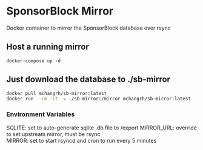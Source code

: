 # SponsorBlock Mirror

Docker container to mirror the SponsorBlock database over rsync

## Host a running mirror
`docker-compose up -d`

## Just download the database to ./sb-mirror
```sh
docker pull mchangrh/sb-mirror:latest
docker run --rm -it -v ./sb-mirror:/mirror mchangrh/sb-mirror:latest
```

### Environment Variables
SQLITE: set to auto-generate sqlite .db file to /export
MIRROR_URL: override to set upstream mirror, must be rsync  
MIRROR: set to start rsyncd and cron to run every 5 minutes
